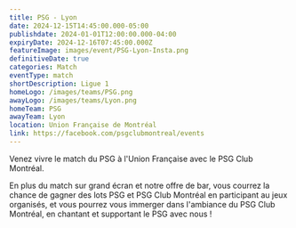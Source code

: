 ```yaml
---
title: PSG - Lyon
date: 2024-12-15T14:45:00.000-05:00
publishdate: 2024-01-01T12:00:00.000-04:00
expiryDate: 2024-12-16T07:45:00.000Z
featureImage: images/event/PSG-Lyon-Insta.png
definitiveDate: true
categories: Match
eventType: match
shortDescription: Ligue 1
homeLogo: /images/teams/PSG.png
awayLogo: /images/teams/Lyon.png
homeTeam: PSG
awayTeam: Lyon
location: Union Française de Montréal
link: https://facebook.com/psgclubmontreal/events
---
```


Venez vivre le match du PSG à l'Union Française avec le PSG Club Montréal.

En plus du match sur grand écran et notre offre de bar, vous courrez la chance de gagner des lots PSG et PSG Club Montréal en participant au jeux organisés, et vous pourrez vous immerger dans l'ambiance du PSG Club Montréal, en chantant et supportant le PSG avec nous !
